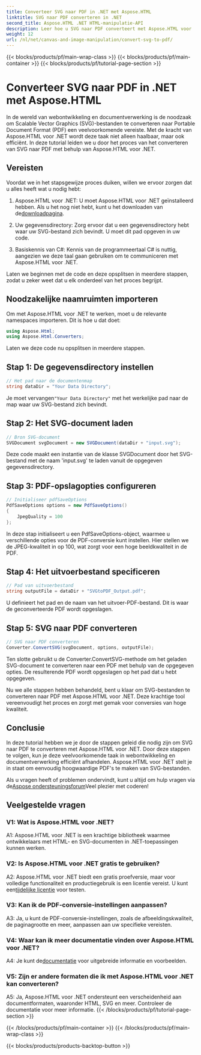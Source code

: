 ```yaml
---
title: Converteer SVG naar PDF in .NET met Aspose.HTML
linktitle: SVG naar PDF converteren in .NET
second_title: Aspose.HTML .NET HTML-manipulatie-API
description: Leer hoe u SVG naar PDF converteert met Aspose.HTML voor .NET. Hoogwaardige, stapsgewijze tutorial voor efficiënte documentverwerking.
weight: 12
url: /nl/net/canvas-and-image-manipulation/convert-svg-to-pdf/
---
```


{{< blocks/products/pf/main-wrap-class >}}
{{< blocks/products/pf/main-container >}}
{{< blocks/products/pf/tutorial-page-section >}}

# Converteer SVG naar PDF in .NET met Aspose.HTML


In de wereld van webontwikkeling en documentverwerking is de noodzaak om Scalable Vector Graphics (SVG)-bestanden te converteren naar Portable Document Format (PDF) een veelvoorkomende vereiste. Met de kracht van Aspose.HTML voor .NET wordt deze taak niet alleen haalbaar, maar ook efficiënt. In deze tutorial leiden we u door het proces van het converteren van SVG naar PDF met behulp van Aspose.HTML voor .NET. 

## Vereisten

Voordat we in het stapsgewijze proces duiken, willen we ervoor zorgen dat u alles heeft wat u nodig hebt:

1.  Aspose.HTML voor .NET: U moet Aspose.HTML voor .NET geïnstalleerd hebben. Als u het nog niet hebt, kunt u het downloaden van de[downloadpagina](https://releases.aspose.com/html/net/).

2. Uw gegevensdirectory: Zorg ervoor dat u een gegevensdirectory hebt waar uw SVG-bestand zich bevindt. U moet dit pad opgeven in uw code.

3. Basiskennis van C#: Kennis van de programmeertaal C# is nuttig, aangezien we deze taal gaan gebruiken om te communiceren met Aspose.HTML voor .NET.

Laten we beginnen met de code en deze opsplitsen in meerdere stappen, zodat u zeker weet dat u elk onderdeel van het proces begrijpt.

## Noodzakelijke naamruimten importeren

Om met Aspose.HTML voor .NET te werken, moet u de relevante namespaces importeren. Dit is hoe u dat doet:

```csharp
using Aspose.Html;
using Aspose.Html.Converters;
```

Laten we deze code nu opsplitsen in meerdere stappen.

## Stap 1: De gegevensdirectory instellen
```csharp
// Het pad naar de documentenmap
string dataDir = "Your Data Directory";
```
 Je moet vervangen`"Your Data Directory"` met het werkelijke pad naar de map waar uw SVG-bestand zich bevindt.

## Stap 2: Het SVG-document laden
```csharp
// Bron SVG-document
SVGDocument svgDocument = new SVGDocument(dataDir + "input.svg");
```
Deze code maakt een instantie van de klasse SVGDocument door het SVG-bestand met de naam 'input.svg' te laden vanuit de opgegeven gegevensdirectory.

## Stap 3: PDF-opslagopties configureren
```csharp
// Initialiseer pdfSaveOptions
PdfSaveOptions options = new PdfSaveOptions()
{
	JpegQuality = 100
};
```
In deze stap initialiseert u een PdfSaveOptions-object, waarmee u verschillende opties voor de PDF-conversie kunt instellen. Hier stellen we de JPEG-kwaliteit in op 100, wat zorgt voor een hoge beeldkwaliteit in de PDF.

## Stap 4: Het uitvoerbestand specificeren
```csharp
// Pad van uitvoerbestand
string outputFile = dataDir + "SVGtoPDF_Output.pdf";
```
U definieert het pad en de naam van het uitvoer-PDF-bestand. Dit is waar de geconverteerde PDF wordt opgeslagen.

## Stap 5: SVG naar PDF converteren
```csharp
// SVG naar PDF converteren
Converter.ConvertSVG(svgDocument, options, outputFile);
```
Ten slotte gebruikt u de Converter.ConvertSVG-methode om het geladen SVG-document te converteren naar een PDF met behulp van de opgegeven opties. De resulterende PDF wordt opgeslagen op het pad dat u hebt opgegeven.

Nu we alle stappen hebben behandeld, bent u klaar om SVG-bestanden te converteren naar PDF met Aspose.HTML voor .NET. Deze krachtige tool vereenvoudigt het proces en zorgt met gemak voor conversies van hoge kwaliteit.

## Conclusie

In deze tutorial hebben we je door de stappen geleid die nodig zijn om SVG naar PDF te converteren met Aspose.HTML voor .NET. Door deze stappen te volgen, kun je deze veelvoorkomende taak in webontwikkeling en documentverwerking efficiënt afhandelen. Aspose.HTML voor .NET stelt je in staat om eenvoudig hoogwaardige PDF's te maken van SVG-bestanden.

 Als u vragen heeft of problemen ondervindt, kunt u altijd om hulp vragen via de[Aspose ondersteuningsforum](https://forum.aspose.com/)Veel plezier met coderen!

## Veelgestelde vragen

### V1: Wat is Aspose.HTML voor .NET?

A1: Aspose.HTML voor .NET is een krachtige bibliotheek waarmee ontwikkelaars met HTML- en SVG-documenten in .NET-toepassingen kunnen werken.

### V2: Is Aspose.HTML voor .NET gratis te gebruiken?

 A2: Aspose.HTML voor .NET biedt een gratis proefversie, maar voor volledige functionaliteit en productiegebruik is een licentie vereist. U kunt een[tijdelijke licentie](https://purchase.aspose.com/temporary-license/) voor testen.

### V3: Kan ik de PDF-conversie-instellingen aanpassen?

A3: Ja, u kunt de PDF-conversie-instellingen, zoals de afbeeldingskwaliteit, de paginagrootte en meer, aanpassen aan uw specifieke vereisten.

### V4: Waar kan ik meer documentatie vinden over Aspose.HTML voor .NET?

 A4: Je kunt de[documentatie](https://reference.aspose.com/html/net/) voor uitgebreide informatie en voorbeelden.

### V5: Zijn er andere formaten die ik met Aspose.HTML voor .NET kan converteren?

A5: Ja, Aspose.HTML voor .NET ondersteunt een verscheidenheid aan documentformaten, waaronder HTML, SVG en meer. Controleer de documentatie voor meer informatie.
{{< /blocks/products/pf/tutorial-page-section >}}

{{< /blocks/products/pf/main-container >}}
{{< /blocks/products/pf/main-wrap-class >}}

{{< blocks/products/products-backtop-button >}}
